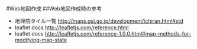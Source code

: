#Web地図作成
##Web地図作成時の参考
* 地理院タイル一覧
http://maps.gsi.go.jp/development/ichiran.html#std
* leaflet docs
http://leafletjs.com/reference.html
* leaflet docs
http://leafletjs.com/reference-1.0.0.html#map-methods-for-modifying-map-state
